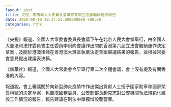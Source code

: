 ```yaml
---
layout: post
title: 央視：李飛向人大委員長會議作有關立法會繼續運作報告
date: 2020-08-10 19:37:51.000000000 +08:00
categories: rthk
---
```


《央視》報道，全國人大常委會委員長會議下午在北京人民大會堂舉行，由全國人大憲法和法律委員會主任委員李飛向會議作出關於香港第六屆立法會繼續運作決定草案﹑及關於港澳律師在粵港澳大灣區執業決定草案審議結果的報告，並根據常委會意見提出建議表決稿。

《新華社》報道，全國人大常委會今早舉行第二次全體會議，會上沒有提及有關香港的內容。

報道說，會上審議關於向新型肺炎疫情中作出傑出貢獻人士授予國家勳章和國家榮譽稱號的決定草案，也聽取國務委員、公安部部長趙克志對公安機關執法規範化建設工作情況的報告，報告建議在刑法中單獨增設襲警罪。
